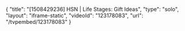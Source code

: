 {
    "title": "[1508429236] HSN | Life Stages: Gift Ideas",
    "type": "solo",
    "layout": "iframe-static",
    "videoId": "123178083",
    "url": "\/tvpembed\/123178083"
}